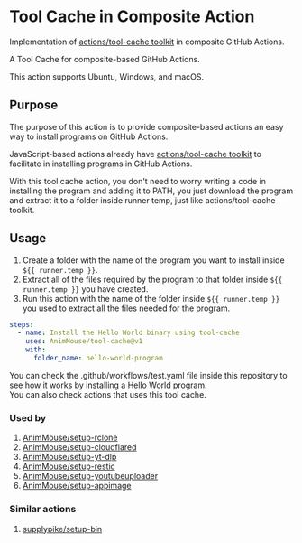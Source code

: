 # Tool Cache in Composite Action
Implementation of [actions/tool-cache toolkit](https://github.com/actions/toolkit/tree/main/packages/tool-cache) in composite GitHub Actions.

A Tool Cache for composite-based GitHub Actions.

This action supports Ubuntu, Windows, and macOS.

## Purpose
The purpose of this action is to provide composite-based actions an easy way to install programs on GitHub Actions.

JavaScript-based actions already have [actions/tool-cache toolkit](https://github.com/actions/toolkit/tree/main/packages/tool-cache) to facilitate in installing programs in GitHub Actions.

With this tool cache action, you don't need to worry writing a code in installing the program and adding it to PATH, you just download the program and extract it to a folder inside runner temp, just like actions/tool-cache toolkit.

## Usage
1. Create a folder with the name of the program you want to install inside `${{ runner.temp }}`.
2. Extract all of the files required by the program to that folder inside `${{ runner.temp }}` you have created.
3. Run this action with the name of the folder inside `${{ runner.temp }}` you used to extract all the files needed for the program.

```yaml
steps:
  - name: Install the Hello World binary using tool-cache
    uses: AnimMouse/tool-cache@v1
    with:
      folder_name: hello-world-program
```

You can check the .github/workflows/test.yaml file inside this repository to see how it works by installing a Hello World program.\
You can also check actions that uses this tool cache.

### Used by
1. [AnimMouse/setup-rclone](https://github.com/AnimMouse/setup-rclone)
2. [AnimMouse/setup-cloudflared](https://github.com/AnimMouse/setup-cloudflared)
3. [AnimMouse/setup-yt-dlp](https://github.com/AnimMouse/setup-yt-dlp)
4. [AnimMouse/setup-restic](https://github.com/AnimMouse/setup-restic)
5. [AnimMouse/setup-youtubeuploader](https://github.com/AnimMouse/setup-youtubeuploader)
6. [AnimMouse/setup-appimage](https://github.com/AnimMouse/setup-appimage)

### Similar actions
1. [supplypike/setup-bin](https://github.com/supplypike/setup-bin)